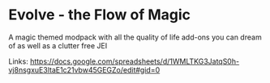 # Evolve - the Flow of Magic
A magic themed modpack with all the quality of life add-ons you can dream of as well as a clutter free JEI

Links:
https://docs.google.com/spreadsheets/d/1WMLTKG3JatqS0h-vj8nsgxuE3ltaE1c21vbw45GEGZo/edit#gid=0
